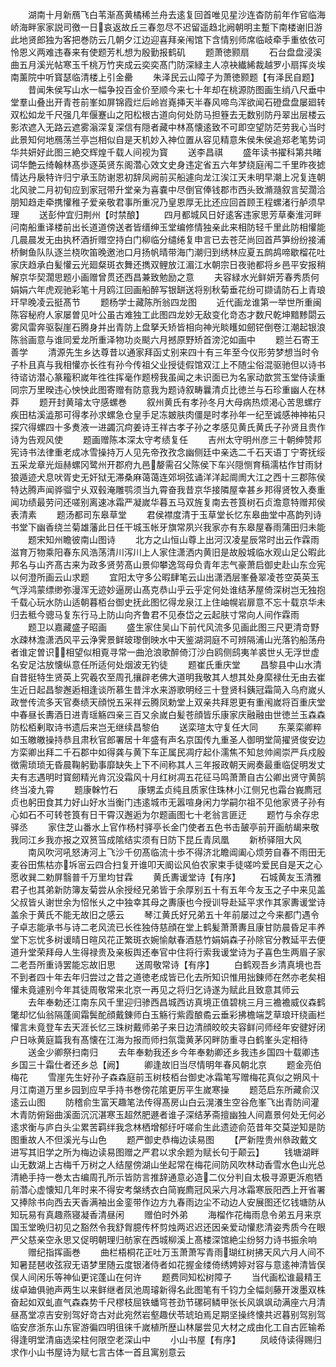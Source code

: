 <!-- { "loadSidebar": true } -->
　　湖南十月新鴈飞白苇渐髙黄橘稀兰舟去逺复回首唯见星沙连杳防前年作官临海峤海畔家家説司徼一日哀返故丘三春忽尽不迟留遥趋北阙朝明主蹔下南楼谢旧游此地贤郎独为客把巻防云几朝夕江边迎喜拜亲闱馆下含情别师席临岐牵手重依依可怜恩义两难违春来有使题芳札想为殷勤报鹤矶
　　题萧徳颢扇
　　石台盘盘浸溪曲五月溪光帖寒玉千桃万竹夹成云奕奕髙门防深緑主人凉袂纎絺裁越罗小扇挥炎埃南薰院中听寳瑟临清楼上引金罍
　　朱泽民云山障子为萧徳颢题【有泽民自题】
　　昔闻朱侯写山水一幅争投百金价至顺今来七十年却在桃源防图画生绡八尺垂中堂羣山叠出开青苍前峯如屏锦霞烂后岭岧嶤挿天半春风啼鸟浑欲闻石磴盘盘屡廻转双松如龙千尺强几年偃蹇山之阳松根古道向何处防马担簦去无数别防丹翠出层楼云影浓遮入无路云遮雾滃深复深信有隠者藏中林髙懐逺致不可即空望防茫劳我心当时此景知何地鴈荡兰亭岂相似自是天机妙入神位置从容见精意朱侯朱侯追郑老笔势词华共妍好此图三絶交辉煌千载人间视为寳
　　送李昌祺
　　盛年读书擢科第共睹词华艶云绮翰林髙歩逐英贤东阁濳心效文史身违定省五六年梦绕庭闱二千里昨夜摅情达丹扆特许归宁承玉防谢恩初辞凤阙前买船遽向龙江涘江天未明早潮上况复连朝北风驶二月初旬应到家冠带升堂亲为喜嚢中尽倒官俸钱郡市西头致滫瀡叙言契濶洽朋知趋走牵携懽稚子爱亲敬君事所重况乃皇恩厚无比还应回首顾王程螺渚行舻须早理
　　送彭仲宜归荆州【时禁酿】
　　四月都城风日好逺客违家思芳草秦淮河畔问南船重译楼前出长道道傍送者皆缙绅玉堂编修情独亲此来相防轻千里此防相懽能几晨晨发无由执杯酒折赠空持白门柳临分缱绻复申言已去苍茫尚回首芦笋纷纷接浦桥鲥鱼队队逐兰桡吹笛晚邀池口月扬帆晴带海门潮归到绣林应夏五鹧鸪啼歇榴花吐家庆趋承白髪懽云光廻粲斑衣舞还擕双鲤放江湄江水朝宗日夜驰都将乡邑平安报稍解京华契濶思题小画赠曾贯还西昌兼致勉励之意
　　夫容緑水光鲜妍芳春秀质何娟娟六年虎观驰彩笔十月鸥江回画船醉写银缾送将别秋菊垂花纷可撷请防石上青琅玕早晚凌云挺髙节
　　题杨学士藏陈所翁四龙图
　　近代画龙谁第一举世所重闽陈容秘府人家屡曽见叶公虽古难独工此图四龙妙无敌变化竒态才数尺乾坤黯黪閟云雾风雷奔驱裂崖石腾身并出青防上盘拏夭矫皆相向神光睒矆如劒铓倒卷江潮起银浪陈翁画意与谁同爱龙所重泽物功炎颷六月撼原野矫首滂沱如画中
　　题兰石寄王善学
　　清源先生乡达尊昔以通家拜函丈别来四十有三年至今仪形劳梦想当时令子朴且真与我相懽亦长徃有孙今传祖父业授徒假馆双江上不随尘俗混驱驰但以诗书待谘访潜心篆籕积嵗年徃徃挥毫作题榜我虽闻之未识面已为名家动歆赏玉堂侍读重同宗万里暌违心怏怏此图寄赠有防意我为题诗叙畴曩清贞比徳兰与石珍重幽人在林莽
　　题开封黄璿太守感螺巻
　　叙州黄氏有孝孙冬月大母病热烦渇心苦思螺疗疾田枯溪澁那可得孝孙求螺急仓皇手足冻皴肤肉僵是时孝孙年一纪至诚感神神祐只探穴得螺四十多煑液一进蠲沉疴姜诗王祥古孝子孙之孝感见黄氏黄氏子孙贤且贵作诗为告观风使
　　题画赠陈本深太守考绩复任
　　吉州太守明州彦三十朝绅赞邦宪诗书法律重老成冰雪操持万人见先帝孜孜念幽侧廷中亲选二千石天语丁宁寄抚绥五采龙章光烜赫螺冈鹭州开郡府九邑嫠需召父陈侯下车兴隠恻育稿濡枯作甘雨豺狼遁迹犬息吠胥史无奸狱无滞桑麻蔼蔼连郊坰弦诵洋洋起阛阓大江之西十三郡陈侯特达腾声闻骅骝宁乆双毂淹雕鹗须当九霄奋我昔京华接隣屋幸甚乡邦得贤牧入奏重闻功绩最劳问还嗟别离速冰霜严凝嵗华暮五马双旌复南去苍筤树石贞澹意特赠邦侯表清素
　　题汤都司东皋草堂
　　君侯襟度清于玉草堂长忆东皋曲堂中髙韵列诗书堂下幽香绕兰菊雄藩此日任干城玉帐牙旗常夙兴我家亦有东皋屋春雨蒲田归未能
　　题宋知州瞻彼南山图诗
　　北方之山恒山尊上出河汉凌星辰常时出云作霖雨滋育万物乘阳春东风浩荡清川泻川上人家住潇洒内黄旧是故殷城临水观山足公暇此邦名与山齐髙古来为政多贤劳髙山景仰攀逸驾母负青年志气豪萧启御史赴山东佥宪以何澄所画云山求题
　　宜阳太守多公暇肆笔云山出潇洒层峯叠翠凌苍空英英玉气浮鸿蒙缥缈弥漫浑无迹妙逼房山髙克恭山乎云乎定何处谁结茅屋倚深树岂无独抱千载心玩水防山适朝暮栢台御史抚此图忆得龙泉江上住岫幌岩扉意不忘十载京华未归去秪今骢马复东行马上防山向齐鲁君不见泰岱之云起肤寸常向人间作霖雨
　　题卫以嘉藏盛子昭画
　　盛生家住吴山下前代风流多见画此图三尺更清竒野水疎林澹潇洒风平云浄霁景鲜玻瓈倒映水中天鉴湖洞庭不可辨隔浦山光落钓船荡舟者谁定曽识相望似相覔寻常一曲沧浪歌醉倚汀沙白鸥侧鸱夷羊裘世乆无浮世虚名安足沽放懐纵意任所适何处烟波无钓徒
　　题崔氏重庆堂
　　昌黎县中山水清自昔挺特生贤英上究羲农至周孔攘辟老佛大道明我敬其人想其处身縻禄仕无由去崔生近日起昌黎邂逅相逢谈所慕生昔泮水来游歌明经三十登贤科銕冠霜简入乌府嵗乆政誉传流多天官奏绩天顔悦五采祥云腾凤勅堂上双亲共拜恩更有重闱嵗将百重庆堂中春昼长夀酒日进青瑶觞四亲三百又余嵗白髪苍顔皆乐康家庆融融由世徳兰玉森森防松栢剰取诗书遗后来岂无继续昌黎伯
　　送栾瑄太守复任大同
　　东莱栾卿粹如玉皦皦操持恭且肃秋官郎署居十年盛有声名京国传九重圣人御明堂简擢贤俊安边方栾卿出拜二千石郡中如得龚与黄下车正属民凋疗起仆濡焦不知怠帅阃崇严兵戍殷徴需琐琐无昏晨鞠躬勤事靡缺失上下不间称其人三年报政朝天阙奏最重临促明发丈夫有志遇明时寳劒精光肯沉没霜风十月红树凋五花征马鸣萧萧自古公卿出贤守黄鹄终当凌九霄
　　题康榦竹石
　　康甥孟贞纯且质家住珠林小江侧兄也霜台峩廌冠贞也躬田食其力好山好水当衡门违逺城市无嚣喧身闲力学嗣尔祖不见他家贤子孙有心如石不可转苍筤有日干霄汉邂逅为尔题画图七十老翁言匪迂
　　题竹与余存忠驿丞
　　家住芝山番水上官作杨村驿亭长金门使者五色书击皷亭前开画舫朅来敬我同江乡我亦报之双筼筜成隂结实须有日防下昆丘青凤凰
　　新桥驿阻大风
　　南风吹河吼怒涛河上飞沙千仞髙临流十歩不得济北瞻阊阖心烦劳自春不雨田无麦谷田焦枯亦坼宻云四合扫复开谁叩天阍讼风伯农家束手徒嗟吟爱民自是天之心愿收巽二勅屏翳普千万里均甘霖
　　黄氏夀谖堂诗【有序】
　　石城黄友玉清雅君子也其弟新防簿友菊尝从余授经兄弟皆于余厚别五十有五年今友玉之子中来见盖父叔皆乆谢世余为怊怅乆之中独幸其母之夀康也今授训导赴延平求作其家夀谖堂诗盖余于黄氏不能无故旧之感云
　　琴江黄氏好兄弟五十年前屡过之今来都门遇令子卓志能承书与诗二老风流已长徃独侍慈顔在堂上鹤髪萧萧夀且康甘防晨昏足丰养堂下忘忧多树谖晴日暄风花正繁斑衣婉愉献春酒慈竹娟娟森子孙除官分教延平去便道升堂荣拜母人生得禄贵及亲板舆还奉官中住将行索我谖堂诗为子喜色生两眉子家二老吾所重诗罢能忘故旧思
　　送周敬常诗【有序】
　　白鹤观吾乡清真境也吾不到者四十年去年归尝过之昔之道徳老成皆已化去所知识惟用拙錬师在然亦老矣相懽未竟遽别今年其徒周敬常来北京一再见之将归乞诗遂为赋此且致意其师云
　　去年奉勅还江南东风千里迎归骖西昌城西访真境正值碧桃三月三襜襜威仪森鹤氅却忆仙翁隔蓬阆霜鬓酡顔戴錬师白玉觞行紫霞酿矞云垂彩拂檐端芝草琅玕绕画栏懽言未竟登车去天涯长忆三珠树戴师弟子来日边清顔皎皎夫容鲜问师经年安徤好闭户日咏黄庭篇我有髙懐在江海为报而师扫氛霭黄茅冈畔防重寻白鹤峯头定相待
　　送金少卿祭扫南归
　　去年奉勅我还乡今年奉勅卿还乡我违乡国四十载卿违乡国三十霜仕者还乡总【阙】
　　卿逢故旧当尽情明年春风朝北京
　　题金亮伯梅花
　　雪崖先生好孙子森森庭前玉树枝栢台御史冰霜笔写赠梅花真似之朔风十月江南道万里乡园到应早手持书巻傍花隂更厉平生嵗寒操
　　题范启东所藏俞汉逺云山图
　　防稽俞生富天趣笔法传得髙房山白云滉瀁生空谷危峯飞出青防间灌木青防俯谿曲溪面沉沉湛寒玉超然肥遯者谁子深结茅斋擅幽独人间嘉景何处无何必逺求衡与庐白头尘累苦羁绊我念林栖增郁纡吁嗟俞生此遗迹俞范昔年交莫逆知是防图重故人不但溪光与山色
　　题严御史恭梅边读易图
　　【严新陞贵州叅政戴文进写其旧学之所为梅边读易图赠之严君以求余题为赋长句于颠云】
　　钱塘湖畔山无数湖上古梅千万树之人结屋傍湖山坐起常在梅花间防风吹林动香雪水色山光总清絶手持一巻太古编周孔所示皆防言推辞通意必造二仪分判自太极寻源更泝庖牺前濳心虚懐知几年时来不得安考槃绣衣白简峩廌冠风采六月冰霜寒辰阳西上开省署又捧除书向西去天香满袖出金銮带作边方九春雨边尘不动边人安展图还忆钱塘防从知玩易有真趣燕寝凝香清昼闲
　　赠伯时外弟
　　海榴作花梅雨息令弟五月来京国玉堂晩归初见之豁然令我舒胷臆传杯剪烛两迟迟还因亲爱动懽悲清姿秀质今在眼严父慈亲空永思又促明朝理归舫家在西城柳溪上髙楼深馆絶尘纷努力诗书振余响
　　赠纪指挥画巻
　　曲栏梧桐花正吐万玉萧萧写青雨瑚红树拂天风六月人间不知暑琵琶收弦寂无语梦里随云度银渚侍者如花握金缕倚绣娉婷对容与意逺神清皆俣俣人间闲乐等神仙更诧蓬山在何许
　　题费同知松树障子
　　当代画松谁最精王绂卓廸俱驰声两生以来鲜继者凤池周璿新得名此图笔有千钧力全幅剡藤开泼墨双株奋起如双虬直气森森势千尺樛枝屈铁蟠穹苍劲节磥砢鳞甲张长风飒飒动满座六月清昼髙堂凉吉安别驾好竒古对此宛然岩壑趣伏苓琥珀焉足期坚操终懐共迟暮别驾别驾临安彦浙东山东宦游徧四明徂徕千嵗植所歴山林屡尝见大材之成由化工自古匠输希得逢明堂清庙选梁柱何限空老深山中
　　小山书屋【有序】
　　凤岐侍读得赐归求作小山书屋诗为赋七言古体一首且寓别意云
